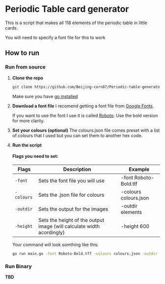 # Periodic Table card generator
This is a script that makes all 118 elements of the periodic table in little cards.

You will need to specify a font file for this to work
## How to run

### Run from source

1. **Clone the repo**
   ```bash
   git clone https://github.com/Beijing-corn87/Periodic-table-generator.git
   ```
   Make sure you have [go installed](https://go.dev/dl/)
2. **Download a font file**
    I recomend getting a font file from [Google Fonts](https://fonts.google.com/).

    If you want to use the font I use it is called [Roboto](https://fonts.google.com/specimen/Roboto). Use the bold version for more clarity.
3. **Set your colours (optional)**
   The colours.json file comes preset with a list of colours that I used but you can set them to another hex code.
4. **Run the script**
   #### Flags you need to set:
   |  Flags   |                             Description                               |        Example        |
   | -------- | --------------------------------------------------------------------- | --------------------- |
   | ``-font``    | Sets the font file you will use                                       | -font Roboto-Bold.ttf |
   | ``-colours`` | Sets the .json file for colours                                       | -colours colours.json |
   | ``-outdir``  | Sets the output for the images                                        | -outdir elements      |
   | ``-height``  | Sets the height of the output image (will calculate width acordingly) | -height 600           |

   Your command will look somthing like this:
   ```bash
   go run main.go -font Roboto-Bold.tff -colours colours.json -outdir elements -height 600
   ```

### Run Binary
**TBD**

